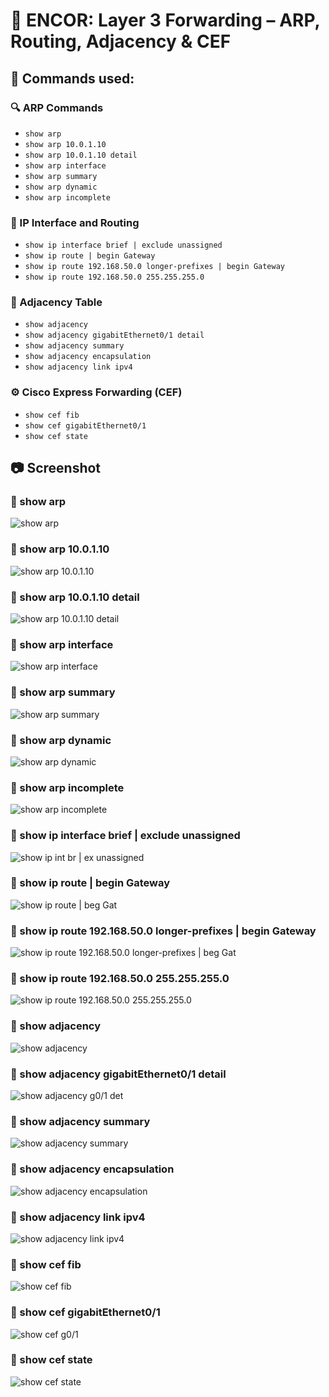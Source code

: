 # 🧠 ENCOR: Layer 3 Forwarding – ARP, Routing, Adjacency & CEF

## 🧾 Commands used:

### 🔍 ARP Commands
- `show arp`
- `show arp 10.0.1.10`
- `show arp 10.0.1.10 detail`
- `show arp interface`
- `show arp summary`
- `show arp dynamic`
- `show arp incomplete`

### 📡 IP Interface and Routing
- `show ip interface brief | exclude unassigned`
- `show ip route | begin Gateway`
- `show ip route 192.168.50.0 longer-prefixes | begin Gateway`
- `show ip route 192.168.50.0 255.255.255.0`

### 🤝 Adjacency Table
- `show adjacency`
- `show adjacency gigabitEthernet0/1 detail`
- `show adjacency summary`
- `show adjacency encapsulation`
- `show adjacency link ipv4`

### ⚙️ Cisco Express Forwarding (CEF)
- `show cef fib`
- `show cef gigabitEthernet0/1`
- `show cef state`

## 📷 Screenshot

### 🔹 show arp
![show arp](screenshots/show_arp.png)

### 🔹 show arp 10.0.1.10
![show arp 10.0.1.10](screenshots/show_arp_10.0.1.10.png)

### 🔹 show arp 10.0.1.10 detail
![show arp 10.0.1.10 detail](screenshots/show_arp_10.0.1.10_detail.png)

### 🔹 show arp interface
![show arp interface](screenshots/show_arp_interface.png)

### 🔹 show arp summary
![show arp summary](screenshots/show_arp_summary.png)

### 🔹 show arp dynamic
![show arp dynamic](screenshots/show_arp_dynamic.png)

### 🔹 show arp incomplete
![show arp incomplete](screenshots/show_arp_incomplete.png)

### 🔹 show ip interface brief | exclude unassigned
![show ip int br | ex unassigned](screenshots/show_ip_int_br_ex_unassigned.png)

### 🔹 show ip route | begin Gateway
![show ip route | beg Gat](screenshots/show_ip_route_begin_gateway.png)

### 🔹 show ip route 192.168.50.0 longer-prefixes | begin Gateway
![show ip route 192.168.50.0 longer-prefixes | beg Gat](screenshots/show_ip_route_192.168.50.0_longer_prefixes.png)

### 🔹 show ip route 192.168.50.0 255.255.255.0
![show ip route 192.168.50.0 255.255.255.0](screenshots/show_ip_route_192.168.50.0_255.255.255.0.png)

### 🔹 show adjacency
![show adjacency](screenshots/show_adjacency.png)

### 🔹 show adjacency gigabitEthernet0/1 detail
![show adjacency g0/1 det](screenshots/show_adjacency_g0_1_detail.png)

### 🔹 show adjacency summary
![show adjacency summary](screenshots/show_adjacency_summary.png)

### 🔹 show adjacency encapsulation
![show adjacency encapsulation](screenshots/show_adjacency_encapsulation.png)

### 🔹 show adjacency link ipv4
![show adjacency link ipv4](screenshots/show_adjacency_link_ipv4.png)

### 🔹 show cef fib
![show cef fib](screenshots/show_cef_fib.png)

### 🔹 show cef gigabitEthernet0/1
![show cef g0/1](screenshots/show_cef_g0_1.png)

### 🔹 show cef state
![show cef state](screenshots/show_cef_state.png)
